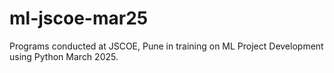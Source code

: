 # ml-jscoe-mar25
Programs conducted at JSCOE, Pune in training on ML Project Development using Python March 2025.
